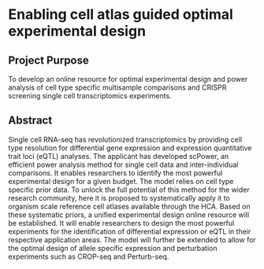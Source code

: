 # Enabling cell atlas guided optimal experimental design

## Project Purpose
To develop an online resource for optimal experimental design and power analysis of cell type specific multisample comparisons and CRISPR screening single cell transcriptomics experiments.

## Abstract
Single cell RNA-seq has revolutionized transcriptomics by providing cell type resolution for differential gene expression and expression quantitative trait loci (eQTL) analyses. The applicant has developed scPower, an efficient power analysis method for single cell data and inter-individual comparisons. It enables researchers to identify the most powerful experimental design for a given budget. The model relies on cell type specific prior data. To unlock the full
potential of this method for the wider research community, here it is proposed to systematically apply it to organism scale reference cell atlases available through the HCA. Based on these systematic priors, a unified experimental design online resource will be established. It will enable researchers to design the most powerful experiments for the identification of differential expression or eQTL in their respective application areas. The model will further be extended to
allow for the optimal design of allele specific expression and perturbation experiments such as CROP-seq and Perturb-seq.
